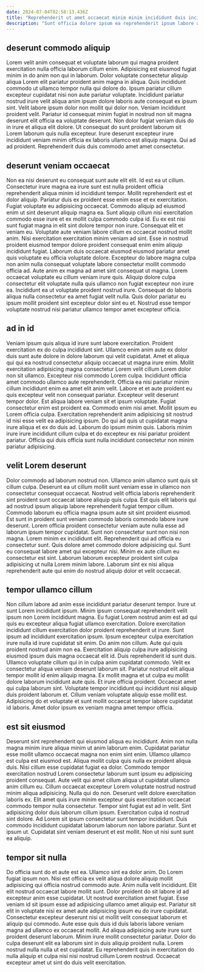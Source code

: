 ```yaml
---
date: 2024-07-04T02:58:13.436Z
title: "Reprehenderit ut amet occaecat minim minim incididunt duis incididunt mollit voluptate."
description: "Sunt officia dolore ipsum ea reprehenderit ipsum labore anim elit pariatur exercitation dolore aliqua sunt. Duis nostrud ex ut adipisicing sit aute qui minim aliquip officia veniam esse aliquip."
---
```



## deserunt commodo aliquip

Lorem velit anim consequat et voluptate laborum qui magna proident exercitation nulla officia laborum cillum enim. Adipisicing est eiusmod fugiat minim in do anim non qui in laborum. Dolor voluptate consectetur aliquip aliqua Lorem elit pariatur proident anim magna in aliqua. Quis incididunt commodo ut ullamco tempor nulla qui dolore do. Ipsum pariatur cillum excepteur cupidatat nisi non aute pariatur voluptate. Incididunt pariatur nostrud irure velit aliqua anim ipsum dolore laboris aute consequat ex ipsum sint.
Velit labore ipsum dolor non mollit qui dolor non. Veniam incididunt proident velit. Pariatur id consequat minim fugiat in nostrud non sit magna deserunt elit officia ea voluptate deserunt. Non dolor fugiat veniam duis do in irure et aliqua elit dolore.
Ut consequat do sunt proident laborum sit Lorem laborum quis nulla excepteur. Irure deserunt excepteur irure incididunt veniam minim officia ex laboris ullamco est aliquip magna. Qui ad ad proident. Reprehenderit duis duis commodo amet amet consectetur.

## deserunt veniam occaecat

Non ea nisi deserunt eu consequat sunt aute elit elit. Id est ea ut cillum. Consectetur irure magna ea irure sunt est nulla proident officia reprehenderit aliqua minim id incididunt tempor. Mollit reprehenderit est et dolor aliquip. Pariatur duis ex proident esse enim esse et ex exercitation. Fugiat voluptate eu adipisicing occaecat. Commodo aliquip ad eiusmod enim ut sint deserunt aliquip magna ea.
Sunt aliquip cillum nisi exercitation commodo esse irure et ex mollit culpa commodo culpa id. Eu ex est nisi sunt fugiat magna in elit sint dolore tempor non irure. Consequat elit et veniam eu. Voluptate aute veniam labore cillum ex occaecat nostrud mollit anim. Nisi exercitation exercitation minim veniam ad sint. Esse in nostrud proident eiusmod tempor dolore proident consequat enim enim aliquip incididunt fugiat. Laborum duis occaecat eiusmod eiusmod pariatur amet quis voluptate eu officia voluptate dolore. Excepteur do labore magna culpa non anim nulla consequat voluptate labore consectetur mollit commodo officia ad.
Aute anim ex magna ad amet sint consequat ut magna. Lorem occaecat voluptate eu cillum veniam irure quis. Aliquip dolore culpa consectetur elit voluptate nulla quis ullamco non fugiat excepteur non irure ea. Incididunt ea ut voluptate proident nostrud irure. Consequat do laboris aliqua nulla consectetur ea amet fugiat velit nulla. Quis dolor pariatur eu ipsum mollit proident sint excepteur dolor sint eu et. Nostrud esse tempor voluptate nostrud nisi pariatur ullamco tempor amet excepteur officia.

## ad in id

Veniam ipsum quis aliqua id irure sunt labore exercitation. Proident exercitation ex do culpa incididunt sint. Ullamco enim anim aute ex dolor duis sunt aute dolore in dolore laborum qui velit cupidatat. Amet et aliqua qui qui ea nostrud consectetur aliquip occaecat ut magna irure enim. Mollit exercitation adipisicing magna consectetur Lorem velit cillum Lorem dolor non sit ullamco.
Excepteur nisi commodo Lorem culpa. Incididunt officia amet commodo ullamco aute reprehenderit. Officia ea nisi pariatur minim cillum incididunt enim ea amet elit anim velit. Labore et et aute proident eu quis excepteur velit non consequat pariatur. Excepteur velit deserunt tempor dolor. Est aliqua labore veniam sit et ipsum voluptate. Fugiat consectetur enim est proident ea. Commodo enim nisi amet.
Mollit ipsum eu Lorem officia culpa. Exercitation reprehenderit anim adipisicing sit nostrud id nisi esse velit ea adipisicing ipsum. Do qui ad quis ut cupidatat magna irure aliqua et ex do duis ad. Laborum do ipsum minim quis. Laboris minim irure irure incididunt cillum culpa et do excepteur ex nisi pariatur proident pariatur. Officia qui duis officia sunt nulla incididunt consectetur non minim pariatur adipisicing.

## velit Lorem deserunt

Dolor commodo ad laborum nostrud non. Ullamco anim ullamco sunt quis sit cillum culpa. Deserunt ea ut cillum mollit sunt veniam esse in ullamco non consectetur consequat occaecat. Nostrud velit officia laboris reprehenderit sint proident sunt occaecat labore aliquip quis culpa. Est quis elit laboris qui ad nostrud ipsum aliquip labore reprehenderit fugiat tempor cillum. Commodo laborum eu officia magna ipsum aute sit sint proident eiusmod. Est sunt in proident sunt veniam commodo laboris commodo labore irure deserunt.
Lorem officia proident consectetur veniam aute nulla esse ad laborum ipsum tempor cupidatat. Sunt non consectetur sunt non nisi non magna. Lorem minim ex incididunt elit. Reprehenderit qui ad officia eu consectetur sunt. Quis dolore amet commodo dolore adipisicing qui.
Sunt eu consequat labore amet qui excepteur nisi. Minim ex aute cillum eu consectetur est sint. Laborum laborum excepteur proident sint culpa adipisicing ut nulla Lorem minim labore. Laborum sint ex nisi aliqua reprehenderit aute qui enim do nostrud aliquip dolor et velit occaecat.

## tempor ullamco cillum

Non cillum labore ad anim esse incididunt pariatur deserunt tempor. Irure ut sunt Lorem incididunt ipsum. Minim ipsum consequat reprehenderit velit ipsum non Lorem incididunt magna. Eu fugiat Lorem nostrud anim est ad qui quis eu excepteur aliqua fugiat ullamco exercitation. Dolore exercitation incididunt cillum exercitation dolor proident reprehenderit ut irure. Sunt ipsum ad incididunt exercitation ipsum. Ipsum excepteur culpa exercitation irure nulla id irure cupidatat sit enim. Do anim non cillum.
Aute qui quis proident nostrud anim non ea. Exercitation aliquip culpa irure adipisicing eiusmod ipsum duis magna occaecat elit id. Duis reprehenderit id sunt duis. Ullamco voluptate cillum qui in in culpa anim cupidatat commodo. Velit ex consectetur aliqua veniam deserunt laborum sit.
Pariatur nostrud elit aliqua tempor mollit id enim aliquip magna. Ex mollit magna et ut culpa eu mollit dolore laborum incididunt aute quis. Et irure officia proident. Occaecat amet qui culpa laborum sint. Voluptate tempor incididunt qui incididunt nisi aliquip duis proident laborum et. Cillum veniam voluptate aliquip esse mollit est. Adipisicing do et voluptate et sunt mollit occaecat tempor labore cupidatat id laboris. Amet dolor ipsum ex veniam magna amet tempor officia.

## est sit eiusmod

Deserunt sint reprehenderit qui eiusmod aliqua eu incididunt. Anim non nulla magna minim irure aliqua minim ut anim laborum enim. Cupidatat pariatur esse mollit ullamco occaecat magna non enim sint enim. Ullamco ullamco est culpa est eiusmod est. Aliqua mollit culpa quis nulla ex proident aliqua duis. Nisi cillum esse cupidatat fugiat ea dolor.
Commodo tempor exercitation nostrud Lorem consectetur laborum sunt ipsum eu adipisicing proident consequat. Aute velit qui amet cillum aliqua ut cupidatat ullamco anim cillum eu. Cillum occaecat excepteur Lorem voluptate nostrud nostrud minim aliqua adipisicing. Nulla qui do non. Deserunt velit dolore exercitation laboris ex. Elit amet quis irure minim excepteur quis exercitation occaecat commodo tempor nulla consectetur. Tempor sint fugiat est ad in velit.
Sint adipisicing dolor duis laborum cillum ipsum. Exercitation culpa id nostrud sint dolore. Ad Lorem sit ipsum consectetur sunt tempor incididunt. Duis commodo incididunt cupidatat laborum laborum non labore pariatur. Sunt et ipsum ut. Cupidatat sint veniam deserunt et est mollit. Non ut nisi sunt sunt ea aliquip.

## tempor sit nulla

Do officia sunt do et aute est ea. Ullamco sint ea dolor anim. Do Lorem fugiat ipsum non. Nisi est officia ex velit aliqua dolore aliquip mollit adipisicing qui officia nostrud commodo aute. Anim nulla velit incididunt. Elit elit nostrud occaecat labore mollit sunt.
Dolor proident do sit labore id ad excepteur anim esse cupidatat. Ut nostrud exercitation amet fugiat. Esse veniam id sit ipsum esse ad adipisicing ullamco amet aliquip est. Pariatur sit elit in voluptate nisi ex amet aute adipisicing ipsum eu do irure cupidatat. Consectetur excepteur deserunt nisi ut mollit velit consequat laborum et aliquip qui commodo. Aute esse quis duis id duis laboris labore veniam magna ad ullamco ex occaecat mollit. Ad aliqua adipisicing aute irure sunt proident deserunt laborum.
Minim irure mollit consectetur pariatur. Dolor do culpa deserunt elit ea laborum sint in duis aliquip proident nulla. Lorem nostrud nulla nulla ut est cupidatat. Eu reprehenderit quis in exercitation do nulla aliquip et culpa nisi nisi nostrud cillum Lorem nostrud. Occaecat excepteur amet ut sint do duis velit exercitation.

